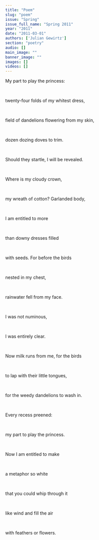 ```yaml
---
title: "Poem"
slug: "poem"
issue: "Spring"
issue_full_name: "Spring 2011"
year: "2011"
date: "2011-03-01"
authors: ['Julian Gewirtz']
section: "poetry"
audio: []
main_image: ""
banner_image: ""
images: []
videos: []
---
```

My part to play the princess:

  

 twenty-four folds of my whitest dress,

  

 field of dandelions flowering from my skin,

  

 dozen dozing doves to trim.

  

 Should they startle, I will be revealed.

  

 Where is my cloudy crown,

  

 my wreath of cotton? Garlanded body,

  

 I am entitled to more

  

 than downy dresses filled

  

 with seeds. For before the birds

  

 nested in my chest,

  

 rainwater fell from my face.

  

 I was not numinous,

  

 I was entirely clear.

  

 Now milk runs from me, for the birds

  

 to lap with their little tongues,

  

 for the weedy dandelions to wash in.

  

 Every recess preened:

  

 my part to play the princess.

  

 Now I am entitled to make

  

 a metaphor so white

  

 that you could whip through it

  

 like wind and fill the air

  

 with feathers or flowers.

